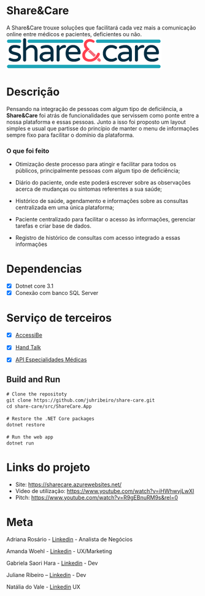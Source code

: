 # Share&Care
A Share&Care trouxe soluções que facilitará cada vez mais a
comunicação online entre médicos e pacientes, deficientes ou não.
<img src='/src/ShareCare.App/wwwroot/img/icon/logo.png'>

# Descrição

Pensando na integração de pessoas com algum tipo de
deficiência, a **Share&Care** foi atrás de funcionalidades
que servissem como ponte entre a nossa plataforma e
essas pessoas. Junto a isso foi proposto um layout
simples e usual que partisse do princípio de manter o
menu de informações sempre fixo para facilitar o
domínio da plataforma.

### O que foi feito

- Otimização deste processo para atingir e
facilitar para todos os públicos,
principalmente pessoas com algum tipo
de deficiência;

- Diário do paciente, onde este poderá
escrever sobre as observações acerca de
mudanças ou sintomas referentes a sua
saúde;

- Histórico de saúde, agendamento e
informações sobre as consultas
centralizada em uma única plataforma;

- Paciente centralizado para facilitar o
acesso às informações, gerenciar tarefas
e criar base de dados.

- Registro de histórico de consultas com
acesso integrado a essas informações

# Dependencias

- [X] Dotnet core 3.1
- [X] Conexão com banco SQL Server

# Serviço de terceiros

- [X] [AccessiBe](https://accessibe.com/blog/knowledgebase/using-an-accessibility-plugin-like-userway-you-are-at-risk-of-litigation)
- [X] [Hand Talk](https://handtalk.zendesk.com/hc/pt-br/categories/202468357-Plugin)
- [X] [API Especialidades Médicas](http://dados.recife.pe.gov.br/dataset/servico-de-atendimento-movel-de-urgencia-samu-2014/resource/e0623b0e-f9b8-494c-8726-8652b8495fdd)


## Build and Run

```console
# Clone the repositoty
git clone https://github.com/juhribeiro/share-care.git
cd share-care/src/ShareCare.App

# Restore the .NET Core packages
dotnet restore

# Run the web app
dotnet run

```
# Links do projeto

- Site:  https://sharecare.azurewebsites.net/
- Video de utilização:  https://www.youtube.com/watch?v=iHWhwvjLwXI
- Pitch: https://www.youtube.com/watch?v=R9gEBnuRM9s&rel=0

# Meta

Adriana Rosário - [Linkedin](https://www.linkedin.com/in/adriana-ros%C3%A1rio/) - Analista de Negócios

Amanda Woehl - [Linkedin](https://www.linkedin.com/in/amanda-woehl) - UX/Marketing

Gabriela Saori Hara - [Linkedin](https://www.linkedin.com/in/gabriela-saori-hara-054302a5/) - Dev

Juliane Ribeiro – [Linkedin](https://www.linkedin.com/in/juliane-gonçalves-ribeiro-44163298) - Dev

Natália do Vale - [Linkedin](https://www.linkedin.com/mwlite/in/nat%C3%A1lia-do-vale-89a169182) UX
